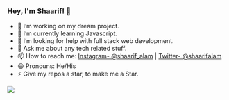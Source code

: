 ### Hey, I'm Shaarif! 👋

- 🔭 I’m working on my dream project.
- 🌱 I’m currently learning Javascript. 
- 🤔 I’m looking for help with full stack web development.
- 💬 Ask me about any tech related stuff.
- 📫 How to reach me: [Instagram- @shaarif_alam](https://www.instagram.com/shaarif_alam/) | [Twitter- @shaarifalam](https://twitter.com/shaarifalam)
- 😄 Pronouns: He/His
- ⚡ Give my repos a star, to make me a Star.

<img src="https://github-readme-stats.vercel.app/api?username=shaarifalam&&show_icons=true&title_color=ffffff&icon_color=bb2acf&text_color=daf7dc&bg_color=151515">
